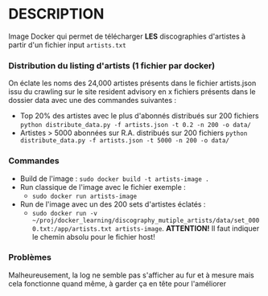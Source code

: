 # DESCRIPTION

Image Docker qui permet de télécharger **LES** discographies d'artistes à partir d'un fichier input `artists.txt`


### Distribution du listing d'artists (1 fichier par docker)

On éclate les noms des 24,000 artistes présents dans le fichier artists.json issu du crawling sur le site resident advisory en x fichiers présents dans le dossier data avec une des commandes suivantes : 

 * Top 20% des artistes avec le plus d'abonnés distribués sur 200 fichiers `python distribute_data.py -f artists.json -t 0.2 -n 200 -o data/`
 * Artistes > 5000 abonnées sur R.A. distribués sur 200 fichiers `python distribute_data.py -f artists.json -t 5000 -n 200 -o data/`

### Commandes

* Build de l'image : `sudo docker build -t artists-image .`
* Run classique de l'image avec le fichier exemple :
  * `sudo docker run artists-image`
* Run de l'image avec un des 200 sets d'artistes éclatés :
  * `sudo docker run -v ~/proj/docker_learning/discography_mutiple_artists/data/set_0000.txt:/app/artists.txt artists-image`. **ATTENTION!** Il faut indiquer le chemin absolu pour le fichier host! 

### Problèmes 

Malheureusement, la log ne semble pas s'afficher au fur et à mesure mais cela fonctionne quand même, à garder ça en tête pour l'améliorer

